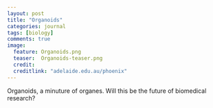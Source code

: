 ```yaml
---
layout: post
title: "Organoids"
categories: journal 
tags: [biology]
comments: true
image:  
  feature: Organoids.png
  teaser:  Organoids-teaser.png
  credit:
  creditlink: "adelaide.edu.au/phoenix"
---
```


Organoids, a minuture of organes. Will this be the future of biomedical research?  
